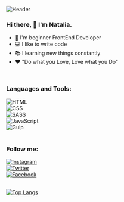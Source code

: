 ![Header](https://github.com/Dv-nn/Dv-nn/blob/main/assets/img.gif)


### Hi there, 👋 I'm Natalia.

- :high_brightness: I'm beginner FrontEnd Developer
- :computer: I like to write code
- :books: I learning new things constantly
- :hearts: "Do what you Love, Love what you Do"


<br>


### Languages and Tools:

![HTML](https://img.shields.io/badge/-HTML-1F2466?style=for-the-badge&logo=html5&logoColor=E74C3C)<br>
![CSS](https://img.shields.io/badge/-CSS-1F2466?style=for-the-badge&logo=css3&logoColor=3498DB)<br>
![SASS](https://img.shields.io/badge/-SASS-1F2466?style=for-the-badge&logo=sass&logoColor=A569BD)<br>
![JavaScript](https://img.shields.io/badge/-JavaScript-1F2466?style=for-the-badge&logo=javascript&logoColor=F39C12 )<br>
![Gulp](https://img.shields.io/badge/-Gulp-1F2466?style=for-the-badge&logo=gulp&logoColor=C0392B)<br>
<br>


### Follow me:

[![Instagram](https://img.shields.io/badge/-Instagram/nata_lia_nn-1F2466?style=for-the-badge&logo=instagram&logoColor=E82DDC)](https://www.instagram.com/nata_lia_nn)<br>
[![Twitter](https://img.shields.io/badge/-Twitter/Dv_nn-1F2466?style=for-the-badge&logo=Twitter&logoColor=449CF9)](https://twitter.com/Wind89494188)<br>
[![Facebook](https://img.shields.io/badge/-Facebook/Dvnn.01-1F2466?style=for-the-badge&logo=facebook&logoColor=2A59F8)](https://www.facebook.com/Dvnn.01/)<br>
<br>


[![Top Langs](https://github-readme-stats.vercel.app/api/top-langs/?username=Dv-nn&layout=compact&theme=radical&count_private)](https://github.com/anuraghazra/github-readme-stats)
